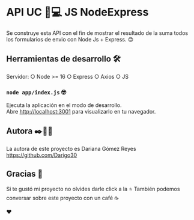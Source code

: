 # API UC 📌💻 JS NodeExpress

Se construye esta API con el fin de mostrar el resultado de la suma todos los formularios de envio con Node Js + Express. 😍


## Herramientas de desarrollo 🛠️
Servidor:
  ○ Node >= 16
  ○ Express
○ Axios
○ JS

### `node app/index.js` 🤓
Ejecuta la aplicación en el modo de desarrollo.\
Abre [http://localhost:3001](http://localhost:3001/) para visualizarlo en tu navegador.


## Autora ✒️🙋‍♀️
  La autora de este proyecto es Dariana Gómez Reyes https://github.com/Darigo30

## Gracias 🎉
  Si te gustó mi proyecto no olvides darle click a la ⭐
  También podemos conversar sobre este proyecto con un café ☕
  
  ♥
